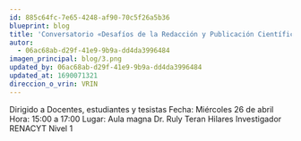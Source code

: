 ```yaml
---
id: 885c64fc-7e65-4248-af90-70c5f26a5b36
blueprint: blog
title: 'Conversatorio «Desafíos de la Redacción y Publicación Científica»'
autor:
  - 06ac68ab-d29f-41e9-9b9a-dd4da3996484
imagen_principal: blog/3.png
updated_by: 06ac68ab-d29f-41e9-9b9a-dd4da3996484
updated_at: 1690071321
direccion_o_vrin: VRIN
---
```

Dirigido a Docentes, estudiantes y tesistas Fecha: Miércoles 26 de abril Hora: 15:00 a 17:00 Lugar: Aula magna Dr. Ruly Teran Hilares Investigador RENACYT Nivel 1